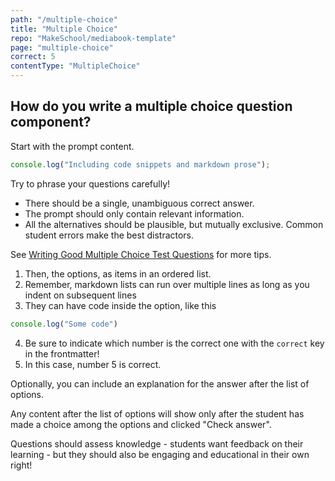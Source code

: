```yaml
---
path: "/multiple-choice"
title: "Multiple Choice"
repo: "MakeSchool/mediabook-template"
page: "multiple-choice"
correct: 5
contentType: "MultipleChoice"
---
```


## How do you write a multiple choice question component?

Start with the prompt content.

```js
console.log("Including code snippets and markdown prose");
```

Try to phrase your questions carefully!

- There should be a single, unambiguous correct answer.
- The prompt should only contain relevant information.
- All the alternatives should be plausible, but mutually exclusive. Common student errors make the best distractors.

See [Writing Good Multiple Choice Test Questions](https://cft.vanderbilt.edu/guides-sub-pages/writing-good-multiple-choice-test-questions/) for more tips.

1. Then, the options, as items in an ordered list.
2. Remember, markdown lists can run over multiple lines
  as long as you indent on subsequent lines
3. They can have code inside the option, like this

  ```js
  console.log("Some code")
  ```

4. Be sure to indicate which number is the correct one with the `correct` key in the frontmatter!
5. In this case, number 5 is correct.


Optionally, you can include an explanation for the answer after the list of options.

Any content after the list of options will show only after the student has made a choice among the options and clicked "Check answer".

Questions should assess knowledge - students want feedback on their learning - but they should also be engaging and educational in their own right!